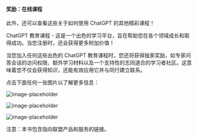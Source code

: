 #### 奖励：在线课程

此外，还可以查看这些关于如何使用 ChatGPT 的其他精彩课程！

ChatGPT 教育课程 - 这是一个出色的学习平台，旨在帮助您在各个领域成长和取得成功。当您注册时，还会获得更多附加价值！

当您加入任何这些出色的 ChatGPT 教育课程时，您还将获得独家奖励，如专家问答会话的访问权限、额外学习材料以及一个支持性的志同道合的学习者社区。这意味着您不仅会获得知识，还能有效应用它并与同行建立联系。

点击下面任何一张图片以了解更多信息：

![image-placeholder](img/image-SK21BGDX.png)

![image-placeholder](img/image-C0TRQJ8N.png)

![image-placeholder](img/image-ZXDVCDBZ.png)

注意：本书包含指向联盟产品和服务的链接。
